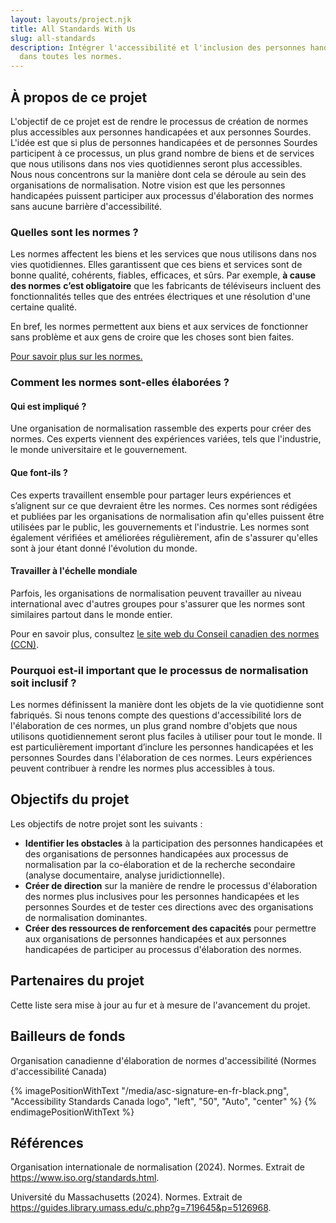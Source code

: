 ```yaml
---
layout: layouts/project.njk
title: All Standards With Us
slug: all-standards
description: Intégrer l'accessibilité et l'inclusion des personnes handicapées
  dans toutes les normes.
---
```

## À propos de ce projet

L'objectif de ce projet est de rendre le processus de création de normes plus accessibles aux personnes handicapées et aux personnes Sourdes. L'idée est que si plus de personnes handicapées et de personnes Sourdes participent à ce processus, un plus grand nombre de biens et de services que nous utilisons dans nos vies quotidiennes seront plus accessibles. Nous nous concentrons sur la manière dont cela se déroule au sein des organisations de normalisation. Notre vision est que les personnes handicapées puissent participer aux processus d'élaboration des normes sans aucune barrière d'accessibilité.

### Quelles sont les normes ?

Les normes affectent les biens et les services que nous utilisons dans nos vies quotidiennes. Elles garantissent que ces biens et services sont de bonne qualité, cohérents, fiables, efficaces, et sûrs. Par exemple, **à cause des normes** **c’est obligatoire** que les fabricants de téléviseurs incluent des fonctionnalités telles que des entrées électriques et une résolution d'une certaine qualité.

En bref, les normes permettent aux biens et aux services de fonctionner sans problème et aux gens de croire que les choses sont bien faites.

[Pour savoir plus sur les normes.](https://youtu.be/S47SCjCYJHo?si=VY\_Y8Yv4Z4kmKDcG)

### Comment les normes sont-elles élaborées ?

#### Qui est impliqué ?

Une organisation de normalisation rassemble des experts pour créer des normes. Ces experts viennent des expériences variées, tels que l'industrie, le monde universitaire et le gouvernement.

#### Que font-ils ?

Ces experts travaillent ensemble pour partager leurs expériences et s’alignent sur ce que devraient être les normes. Ces normes sont rédigées et publiées par les organisations de normalisation afin qu'elles puissent être utilisées par le public, les gouvernements et l'industrie. Les normes sont également vérifiées et améliorées régulièrement, afin de s'assurer qu'elles sont à jour étant donné l'évolution du monde.

#### Travailler à l'échelle mondiale

Parfois, les organisations de normalisation peuvent travailler au niveau international avec d'autres groupes pour s'assurer que les normes sont similaires partout dans le monde entier.

Pour en savoir plus, consultez [le site web du Conseil canadien des normes (CCN)](https://ccn-scc.ca/normes/processus-delaboration-de-normes/elaboration-de-normes-nationales).

### Pourquoi est-il important que le processus de normalisation soit inclusif ?

Les normes définissent la manière dont les objets de la vie quotidienne sont fabriqués. Si nous tenons compte des questions d'accessibilité lors de l'élaboration de ces normes, un plus grand nombre d'objets que nous utilisons quotidiennement seront plus faciles à utiliser pour tout le monde. Il est particulièrement important d’inclure les personnes handicapées et les personnes Sourdes dans l'élaboration de ces normes. Leurs expériences peuvent contribuer à rendre les normes plus accessibles à tous.

## Objectifs du projet

Les objectifs de notre projet sont les suivants :

* **Identifier les obstacles** à la participation des personnes handicapées et des organisations de personnes handicapées aux processus de normalisation par la co-élaboration et de la recherche secondaire (analyse documentaire, analyse juridictionnelle).
* **Créer de direction** sur la manière de rendre le processus d'élaboration des normes plus inclusives pour les personnes handicapées et les personnes Sourdes et de tester ces directions avec des organisations de normalisation dominantes.
* **Créer des ressources de renforcement des capacités** pour permettre aux organisations de personnes handicapées et aux personnes handicapées de participer au processus d'élaboration des normes.

## Partenaires du projet

Cette liste sera mise à jour au fur et à mesure de l'avancement du projet.

## Bailleurs de fonds

Organisation canadienne d'élaboration de normes d'accessibilité (Normes d'accessibilité Canada)

{% imagePositionWithText "/media/asc-signature-en-fr-black.png", "Accessibility Standards Canada logo", "left", "50", "Auto", "center" %}
{% endimagePositionWithText %}

## Références

Organisation internationale de normalisation (2024). Normes. Extrait de <https://www.iso.org/standards.html>.

Université du Massachusetts (2024). Normes. Extrait de <https://guides.library.umass.edu/c.php?g=719645&p=5126968>.
